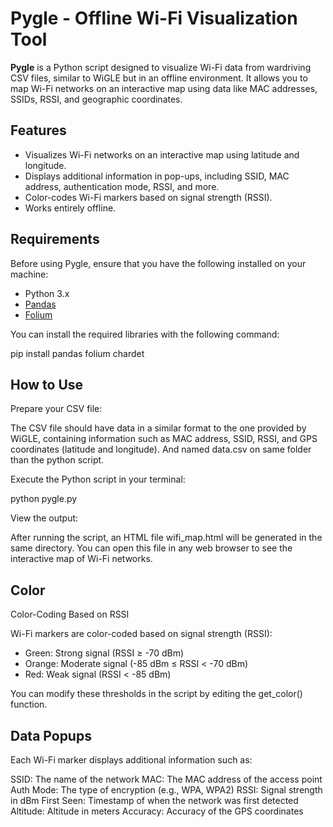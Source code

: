 # Pygle - Offline Wi-Fi Visualization Tool

**Pygle** is a Python script designed to visualize Wi-Fi data from wardriving CSV files, similar to WiGLE but in an offline environment. It allows you to map Wi-Fi networks on an interactive map using data like MAC addresses, SSIDs, RSSI, and geographic coordinates.

## Features

- Visualizes Wi-Fi networks on an interactive map using latitude and longitude.
- Displays additional information in pop-ups, including SSID, MAC address, authentication mode, RSSI, and more.
- Color-codes Wi-Fi markers based on signal strength (RSSI).
- Works entirely offline.

## Requirements

Before using Pygle, ensure that you have the following installed on your machine:

- Python 3.x
- [Pandas](https://pandas.pydata.org/)
- [Folium](https://python-visualization.github.io/folium/)

You can install the required libraries with the following command:

pip install pandas folium chardet

## How to Use

Prepare your CSV file:

The CSV file should have data in a similar format to the one provided by WiGLE, containing information such as MAC address, SSID, RSSI, and GPS coordinates (latitude and longitude).
And named data.csv on same folder than the python script.

Execute the Python script in your terminal:

python pygle.py

View the output:

After running the script, an HTML file wifi_map.html will be generated in the same directory. You can open this file in any web browser to see the interactive map of Wi-Fi networks.

## Color

Color-Coding Based on RSSI

Wi-Fi markers are color-coded based on signal strength (RSSI):

- Green: Strong signal (RSSI ≥ -70 dBm)
- Orange: Moderate signal (-85 dBm ≤ RSSI < -70 dBm)
- Red: Weak signal (RSSI < -85 dBm)

You can modify these thresholds in the script by editing the get_color() function.

## Data Popups

Each Wi-Fi marker displays additional information such as:

SSID: The name of the network
MAC: The MAC address of the access point
Auth Mode: The type of encryption (e.g., WPA, WPA2)
RSSI: Signal strength in dBm
First Seen: Timestamp of when the network was first detected
Altitude: Altitude in meters
Accuracy: Accuracy of the GPS coordinates

